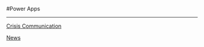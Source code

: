#Power Apps 
__________________

[Crisis Communication ](https://github.com/t0642k8/PowerPlatform/tree/master/PowerApps/CrisisCommunication)


[News ](https://github.com/t0642k8/PowerPlatform/tree/master/PowerApps/News)

